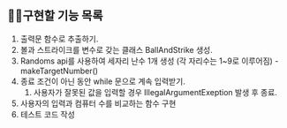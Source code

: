## 🚴‍♀️구현할 기능 목록

1. 출력문 함수로 추출하기.
2. 볼과 스트라이크를 변수로 갖는 클래스 BallAndStrike 생성.
3. Randoms api를 사용하여 세자리 난수 1개 생성 (각 자리수는 1~9로 이루어짐) - makeTargetNumber()
4. 종료 조건이 아닌 동안 while 문으로 계속 입력받기.
   1. 사용자가 잘못된 값을 입력할 경우 IllegalArgumentExeption 발생 후 종료.
5. 사용자의 입력과 컴퓨터 수를 비교하는 함수 구현
6. 테스트 코드 작성
